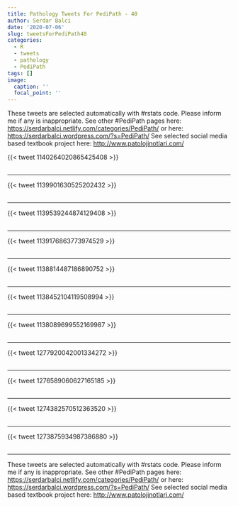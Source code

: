 ```yaml
---
title: Pathology Tweets For PediPath - 40
author: Serdar Balci
date: '2020-07-06'
slug: tweetsForPediPath40
categories:
  - R
  - tweets
  - pathology
  - PediPath
tags: []
image:
  caption: ''
  focal_point: ''
---
```



These tweets are selected automatically with #rstats code. Please inform me if any is inappropriate.
See other #PediPath pages here: https://serdarbalci.netlify.com/categories/PediPath/  or here: https://serdarbalci.wordpress.com/?s=PediPath/ 
See selected social media based textbook project here: http://www.patolojinotlari.com/

{{< tweet 1140264020865425408 >}}
<br>
<br>
<hr>
{{< tweet 1139901630525202432 >}}
<br>
<br>
<hr>
{{< tweet 1139539244874129408 >}}
<br>
<br>
<hr>
{{< tweet 1139176863773974529 >}}
<br>
<br>
<hr>
{{< tweet 1138814487186890752 >}}
<br>
<br>
<hr>
{{< tweet 1138452104119508994 >}}
<br>
<br>
<hr>
{{< tweet 1138089699552169987 >}}
<br>
<br>
<hr>
{{< tweet 1277920042001334272 >}}
<br>
<br>
<hr>
{{< tweet 1276589060627165185 >}}
<br>
<br>
<hr>
{{< tweet 1274382570512363520 >}}
<br>
<br>
<hr>
{{< tweet 1273875934987386880 >}}
<br>
<br>
<hr>


These tweets are selected automatically with #rstats code. Please inform me if any is inappropriate.
See other #PediPath pages here: https://serdarbalci.netlify.com/categories/PediPath/  or here: https://serdarbalci.wordpress.com/?s=PediPath/ 
See selected social media based textbook project here: http://www.patolojinotlari.com/
